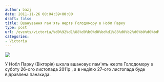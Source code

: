 ```yaml
---
author: bazj
date: 2011-11-26 00:04:59+00:00
draft: false
title: Вшанування пам'ять жертв Голодомору в Нобл Парку
type: post
url: /events/victoria/%d0%92%d1%88%d0%b0%d0%bd%d1%83%d0%b2%d0%b0%d0%bd%d0%bd%d1%8f-%d0%bf%d0%b0%d0%bc%d1%8f%d1%82%d1%8c-%d0%b6%d0%b5%d1%80%d1%82%d0%b2-%d0%93%d0%be%d0%bb%d0%be%d0%b4%d0%be%d0%bc%d0%be%d1%80%d1%83-%d0%b2/
categories:
- Victoria
---
```


[![](http://www.ozeukes.com/wp-content/uploads/2011/11/42702015-thumb.jpg)
](http://www.ozeukes.com/wp-content/uploads/2011/11/42702015-thumb.jpg)

У Нобл Парку (Вікторія) школа вшановує пам'ять жертв Голодомору в суботу 26-ого листопада 2011р , а в неділю 27-ого листопада буде відравлена панахида.
